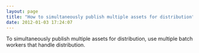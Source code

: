 ```yaml
---
layout: page
title: "How to simultaneously publish multiple assets for distribution"
date: 2012-01-03 17:24:07
---
```


To simultaneously publish multiple assets for distribution, use multiple batch workers that handle distribution.